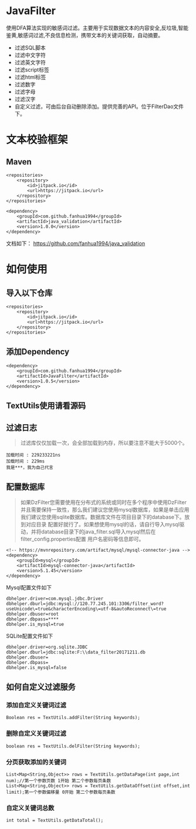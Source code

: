 # JavaFilter
使用DFA算法实现的敏感词过滤。主要用于实现数据文本的内容安全,反垃圾,智能鉴黄,敏感词过滤,不良信息检测，携带文本的关键词获取，自动摘要。
+ 过滤SQL脚本
+ 过滤中文字符
+ 过滤英文字符
+ 过滤script标签
+ 过滤html标签
+ 过滤数字
+ 过滤字母
+ 过滤汉字
+ 自定义过滤，可由后台自动删除添加。提供完善的API。位于FilterDao文件下。

# 文本校验框架
## Maven 
```
<repositories>
	<repository>
	    <id>jitpack.io</id>
	    <url>https://jitpack.io</url>
	</repository>
</repositories>
```
```
<dependency>
    <groupId>com.github.fanhua1994</groupId>
    <artifactId>java_validation</artifactId>
    <version>1.0.0</version>
</dependency>
```
文档如下：
https://github.com/fanhua1994/java_validation

# 如何使用
## 导入以下仓库
```
<repositories>
	<repository>
	    <id>jitpack.io</id>
	    <url>https://jitpack.io</url>
	</repository>
</repositories>
```
## 添加Dependency
```
<dependency>
    <groupId>com.github.fanhua1994</groupId>
    <artifactId>JavaFilter</artifactId>
    <version>1.0.5</version>
</dependency>
```

## TextUtils使用请看源码

## 过滤日志
> 过滤库仅仅加载一次，会全部加载到内存，所以要注意不能大于5000个。
```
加载时间 : 229233221ns
加载时间 : 229ms
我是***，我为自己代言
```

## 配置数据库
> 如果DzFilter您需要使用在分布式的系统或同时在多个程序中使用DzFilter并且需要保持一致性，那么我们建议您使用mysql数据库，如果是单击应用我们建议您使用sqlite数据库。数据库文件在项目目录下的database下。放到对应目录  配置好就行了。如果想使用mysql的话，请自行导入mysql驱动，并将database目录下的java_filter.sql导入mysql然后在filter_config.properties配置 用户名密码等信息即可。
```
<!-- https://mvnrepository.com/artifact/mysql/mysql-connector-java -->
<dependency>
    <groupId>mysql</groupId>
    <artifactId>mysql-connector-java</artifactId>
    <version>5.1.45</version>
</dependency>
```
Mysql配置文件如下
```
dbhelper.driver=com.mysql.jdbc.Driver
dbhelper.dburl=jdbc:mysql://120.77.245.101:3306/filter_word?useUnicode\=true&characterEncoding\=utf-8&autoReconnect\=true
dbhelper.dbuser=root
dbhelper.dbpass=****
dbhelper.is_mysql=true
```
SQLite配置文件如下
```
dbhelper.driver=org.sqlite.JDBC
dbhelper.dburl=jdbc:sqlite:F:\\data_filter20171211.db
dbhelper.dbuser=
dbhelper.dbpass=
dbhelper.is_mysql=false
```

## 如何自定义过滤服务

### 添加自定义关键词过滤
```
Boolean res = TextUtils.addFilter(String keywords);
```
### 删除自定义关键词过滤
```
boolean res = TextUtils.delFilter(String keywords);
```
### 分页获取添加的关键词
```
List<Map<String,Object>> rows = TextUtils.getDataPage(int page,int num);//第一个参数页数 1开始 第二个参数每页条数
List<Map<String,Object>> rows = TextUtils.getDataOffset(int offset,int limit);第一个参数偏移量 0开始 第二个参数每页条数
```
### 自定义关键词总数
```
int total = TextUtils.getDataTotal();
```

